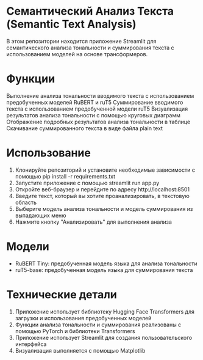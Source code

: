 # Семантический Анализ Текста (Semantic Text Analysis)
В этом репозитории находится приложение Streamlit для семантического анализа тональности и суммирования текста с использованием моделей на основе трансформеров.
# Функции
Выполнение анализа тональности вводимого текста с использованием предобученных моделей RuBERT и ruT5
Суммирование вводимого текста с использованием предобученной модели ruT5
Визуализация результатов анализа тональности с помощью круговых диаграмм
Отображение подробных результатов анализа тональности в таблице
Скачивание суммированного текста в виде файла plain text
# Использование
1. Клонируйте репозиторий и установите необходимые зависимости с помощью pip install -r requirements.txt
2. Запустите приложение с помощью streamlit run app.py
3. Откройте веб-браузер и перейдите по адресу http://localhost:8501
4. Введите текст, который вы хотите проанализировать, в текстовую область
5. Выберите модель анализа тональности и модель суммирования из выпадающих меню
6. Нажмите кнопку "Анализировать" для выполнения анализа
# Модели
* RuBERT Tiny: предобученная модель языка для анализа тональности
* ruT5-base: предобученная модель языка для суммирования текста
# Технические детали
1. Приложение использует библиотеку Hugging Face Transformers для загрузки и использования предобученных моделей
2. Функции анализа тональности и суммирования реализованы с помощью PyTorch и библиотеки Transformers
3. Приложение использует Streamlit для создания пользовательского интерфейса
4. Визуализация выполняется с помощью Matplotlib
